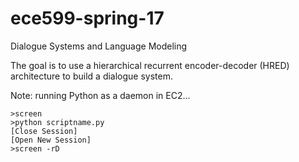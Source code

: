 # ece599-spring-17
Dialogue Systems and Language Modeling

The goal is to use a hierarchical recurrent encoder-decoder (HRED) architecture to build a dialogue system.

Note: running Python as a daemon in EC2...
```
>screen
>python scriptname.py
[Close Session]
[Open New Session]
>screen -rD
```
